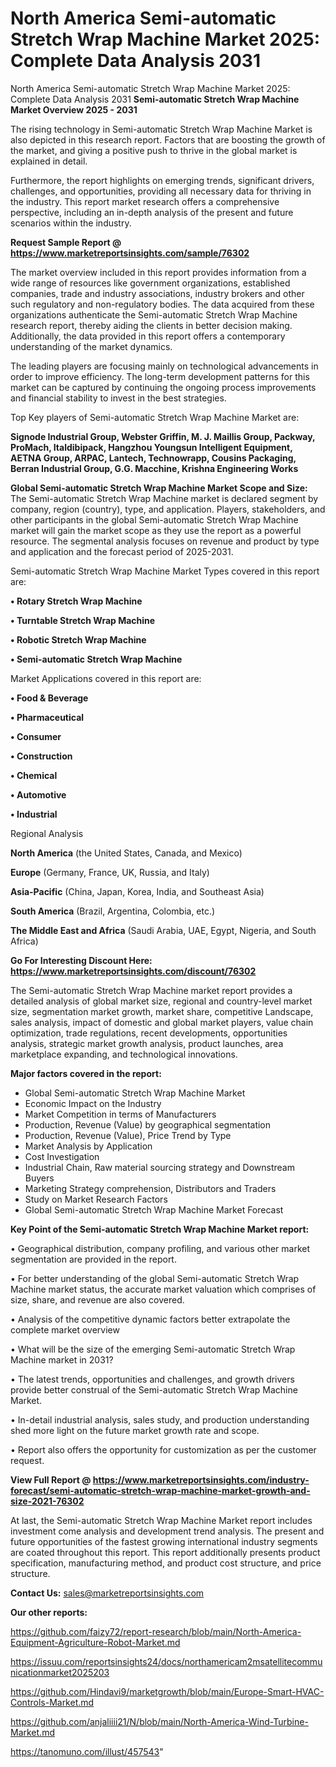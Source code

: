 # North America Semi-automatic Stretch Wrap Machine Market 2025: Complete Data Analysis 2031
North America Semi-automatic Stretch Wrap Machine Market 2025: Complete Data Analysis 2031
<Strong> Semi-automatic Stretch Wrap Machine Market Overview 2025 - 2031</strong>

The rising technology in Semi-automatic Stretch Wrap Machine Market is also depicted in this research report. Factors that are boosting the growth of the market, and giving a positive push to thrive in the global market is explained in detail.

Furthermore, the report highlights on emerging trends, significant drivers, challenges, and opportunities, providing all necessary data for thriving in the industry. This report market research offers a comprehensive perspective, including an in-depth analysis of the present and future scenarios within the industry.

<strong>Request Sample Report @ <a href=https://www.marketreportsinsights.com/sample/76302>https://www.marketreportsinsights.com/sample/76302</a></strong>

The market overview included in this report provides information from a wide range of resources like government organizations, established companies, trade and industry associations, industry brokers and other such regulatory and non-regulatory bodies. The data acquired from these organizations authenticate the Semi-automatic Stretch Wrap Machine research report, thereby aiding the clients in better decision making. Additionally, the data provided in this report offers a contemporary understanding of the market dynamics.

The leading players are focusing mainly on technological advancements in order to improve efficiency. The long-term development patterns for this market can be captured by continuing the ongoing process improvements and financial stability to invest in the best strategies.

Top Key players of Semi-automatic Stretch Wrap Machine Market are:

<strong>Signode Industrial Group, Webster Griffin, M. J. Maillis Group, Packway, ProMach, Italdibipack, Hangzhou Youngsun Intelligent Equipment, AETNA Group, ARPAC, Lantech, Technowrapp, Cousins Packaging, Berran Industrial Group, G.G. Macchine, Krishna Engineering Works</strong>

<strong><b>Global Semi-automatic Stretch Wrap Machine Market Scope and Size:</b></strong>
The Semi-automatic Stretch Wrap Machine market is declared segment by company, region (country), type, and application. Players, stakeholders, and other participants in the global Semi-automatic Stretch Wrap Machine market will gain the market scope as they use the report as a powerful resource. The segmental analysis focuses on revenue and product by type and application and the forecast period of 2025-2031.

Semi-automatic Stretch Wrap Machine Market Types covered in this report are:

<strong>• Rotary Stretch Wrap Machine

• Turntable Stretch Wrap Machine

• Robotic Stretch Wrap Machine

• Semi-automatic Stretch Wrap Machine</strong>

Market Applications covered in this report are:

<strong>• Food & Beverage

• Pharmaceutical

• Consumer

• Construction

• Chemical

• Automotive

• Industrial</strong> 

Regional Analysis

<strong>North America</strong> (the United States, Canada, and Mexico)

<strong>Europe</strong> (Germany, France, UK, Russia, and Italy)

<strong>Asia-Pacific</strong> (China, Japan, Korea, India, and Southeast Asia)

<strong>South America</strong> (Brazil, Argentina, Colombia, etc.)

<strong>The Middle East and Africa</strong> (Saudi Arabia, UAE, Egypt, Nigeria, and South Africa)

<strong>Go For Interesting Discount Here: <a href=https://www.marketreportsinsights.com/discount/76302>https://www.marketreportsinsights.com/discount/76302</a></strong>

The Semi-automatic Stretch Wrap Machine market report provides a detailed analysis of global market size, regional and country-level market size, segmentation market growth, market share, competitive Landscape, sales analysis, impact of domestic and global market players, value chain optimization, trade regulations, recent developments, opportunities analysis, strategic market growth analysis, product launches, area marketplace expanding, and technological innovations.

<strong><b>Major factors covered in the report:</b></strong>
<ul>
  <li>Global Semi-automatic Stretch Wrap Machine Market </li>
  <li>Economic Impact on the Industry</li>
  <li>Market Competition in terms of Manufacturers</li>
  <li>Production, Revenue (Value) by geographical segmentation</li>
  <li>Production, Revenue (Value), Price Trend by Type</li>
  <li>Market Analysis by Application</li>
  <li>Cost Investigation</li>
  <li>Industrial Chain, Raw material sourcing strategy and Downstream Buyers</li>
  <li>Marketing Strategy comprehension, Distributors and Traders</li>
  <li>Study on Market Research Factors</li>
  <li>Global Semi-automatic Stretch Wrap Machine Market Forecast</li>
</ul>

<strong><b>Key Point of the Semi-automatic Stretch Wrap Machine Market report:</b></strong>

• Geographical distribution, company profiling, and various other market segmentation are provided in the report.

• For better understanding of the global Semi-automatic Stretch Wrap Machine market status, the accurate market valuation which comprises of size, share, and revenue are also covered.

• Analysis of the competitive dynamic factors better extrapolate the complete market overview

• What will be the size of the emerging Semi-automatic Stretch Wrap Machine market in 2031?

• The latest trends, opportunities and challenges, and growth drivers provide better construal of the Semi-automatic Stretch Wrap Machine Market.

• In-detail industrial analysis, sales study, and production understanding shed more light on the future market growth rate and scope.

• Report also offers the opportunity for customization as per the customer request.

<strong><b>View Full Report @ <a href=https://www.marketreportsinsights.com/industry-forecast/semi-automatic-stretch-wrap-machine-market-growth-and-size-2021-76302>https://www.marketreportsinsights.com/industry-forecast/semi-automatic-stretch-wrap-machine-market-growth-and-size-2021-76302</a></b></strong>


At last, the Semi-automatic Stretch Wrap Machine Market report includes investment come analysis and development trend analysis. The present and future opportunities of the fastest growing international industry segments are coated throughout this report. This report additionally presents product specification, manufacturing method, and product cost structure, and price structure.

<strong>Contact Us:</strong>
sales@marketreportsinsights.com

<strong>Our other reports:</strong>

<a href=https://github.com/faizy72/report-research/blob/main/North-America-Equipment-Agriculture-Robot-Market.md>https://github.com/faizy72/report-research/blob/main/North-America-Equipment-Agriculture-Robot-Market.md</a>

<a href=https://issuu.com/reportsinsights24/docs/northamericam2msatellitecommunicationmarket2025203>https://issuu.com/reportsinsights24/docs/northamericam2msatellitecommunicationmarket2025203</a>

<a href=https://github.com/Hindavi9/marketgrowth/blob/main/Europe-Smart-HVAC-Controls-Market.md>https://github.com/Hindavi9/marketgrowth/blob/main/Europe-Smart-HVAC-Controls-Market.md</a>

<a href=https://github.com/anjaliiii21/N/blob/main/North-America-Wind-Turbine-Market.md>https://github.com/anjaliiii21/N/blob/main/North-America-Wind-Turbine-Market.md</a>

<a href=https://tanomuno.com/illust/457543>https://tanomuno.com/illust/457543</a>"
